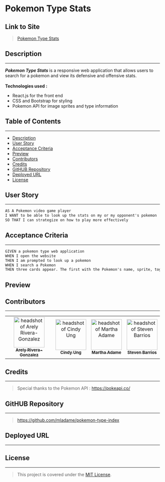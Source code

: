 # Pokemon Type Stats

## Link to Site 

> [Pokemon Type Stats]()
## Description
---

<b><i>Pokemon Type Stats </i> </b> is a responsive web application that allows users to search for a pokemon and view its defensive and offensive stats. 
<br> <br> <b>Technologies used : </b>
<ul> 
<li> React.js for the front end
<li> CSS and Bootstrap for styling
<li> Pokemon API for image sprites and type information
</ul>

## Table of Contents 
---

- [Description](#description)
- [User Story](#user-story)
- [Acceptance Criteria](#acceptance-criteria)
- [Preview](#preview)
- [Contributors](#contributors)
- [Credits](#credits)
- [GitHUB Repository](#github-repository)
- [Deployed URL](#deployed-url)
- [License](#license)

## User Story

---

```md
AS A Pokemon video game player 
I WANT to be able to look up the stats on my or my opponent's pokemon
SO THAT I can strategize on how to play more effectively 
```

## Acceptance Criteria

---

```md
GIVEN a pokemon type web application
WHEN I open the website
THEN I am prompted to look up a pokemon
WHEN I search a Pokemon
THEN three cards appear. The first with the Pokemon's name, sprite, toggle to see its shiny sprite, and its type/types. The second shows what types it is offensive against. The last show what it is defensive against. 

```

## Preview


## Contributors
---

<table>
  <tr>
    <td align="center"><a href="https://github.com/a-riveragonzalez"><img src="https://avatars.githubusercontent.com/u/98569252?v=4" width="100px;" alt="headshot of Arely Rivera-Gonzalez"/><br /><sub><b>Arely Rivera-Gonzalez</b></sub></td>
    <td align="center"><a href="https://github.com/cindyung56"><img src="https://avatars.githubusercontent.com/u/92277668?v=4" width="100px;" alt="headshot of Cindy Ung"/><br /><sub><b>Cindy Ung</b></sub></td>
    <td align="center"><a href="https://github.com/mladame"><img src="https://avatars.githubusercontent.com/u/110636032?v=4" width="100px;" alt="headshot of Martha Adame"/><br /><sub><b>Martha Adame</b></sub></td>
    <td align="center"><a href="https://github.com/Proper-Stevo"><img src="https://avatars.githubusercontent.com/u/83041959?v=4" width="100px;" alt="headshot of Steven Barrios"/><br /><sub><b>Steven Barrios</b></sub></td>
  </tr>
</table>

## Credits
---
> Special thanks to the Pokemon API : https://pokeapi.co/

## GitHUB Repository
---
> https://github.com/mladame/pokemon-type-index
## Deployed URL
---
> 
## License
---

> This project is covered under the [MIT License](https://opensource.org/licenses/MIT).

